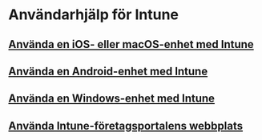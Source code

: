# Användarhjälp för Intune
## [Använda en iOS- eller macOS-enhet med Intune](using-your-ios-or-macOS-device-with-intune.md)
## [Använda en Android-enhet med Intune](using-your-android-device-with-intune.md)
## [Använda en Windows-enhet med Intune](using-your-windows-device-with-intune.md)
## [Använda Intune-företagsportalens webbplats](using-the-intune-company-portal-website.md)


<!--HONumber=Jan17_HO1-->


